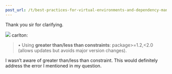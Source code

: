 ```yaml
---
post_url: /t/best-practices-for-virtual-environments-and-dependency-management-in-python/165922/4
---
```

Thank you sir for clarifying.

![](https://dub1.discourse-cdn.com/flex013/user_avatar/discourse.onlinedegree.iitm.ac.in/carlton/48/56317_2.png) carlton:

> • Using **greater than/less than constraints**: package>=1.2,<2.0 (allows updates but avoids major version changes).

I wasn’t aware of greater than/less than constraint. This would definitely address the error I mentioned in my question.